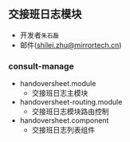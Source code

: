 ## 交接班日志模块

- 开发者`朱石磊`
- 邮件(shilei.zhu@mirrortech.cn)

### consult-manage

- handoversheet.module
  - 交接班日志主模块
- handoversheet-routing.module
  - 交接班日志模块路由控制
- handoversheet.component
  - 交接班日志列表组件
